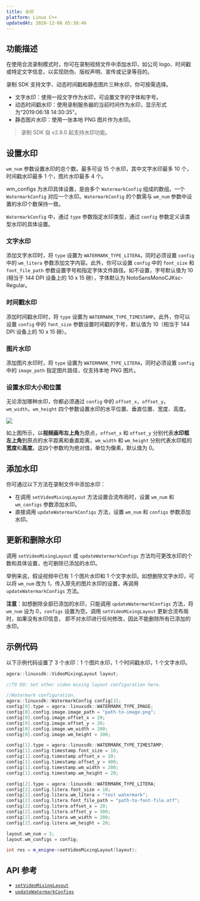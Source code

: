 ```yaml
---
title: 水印
platform: Linux C++
updatedAt: 2020-12-08 05:38:46
---
```

## 功能描述

在使用合流录制模式时，你可在录制视频文件中添加水印，如公司 logo、时间戳或特定文字信息，以实现防伪、版权声明、宣传或记录等目的。

录制 SDK 支持文字、动态时间戳和静态图片三种水印，你可按需选择。

- 文字水印：使用一段文字作为水印，可设置文字的字体和字号。
- 动态时间戳水印：使用录制服务器的当前时间作为水印，显示形式为“2019:06:18 14:30:35"。
- 静态图片水印：使用一张本地 PNG 图片作为水印。

> 录制 SDK 自 v2.8.0 起支持水印功能。

## 设置水印

`wm_num` 参数设置水印的总个数。最多可设 15 个水印，其中文字水印最多 10 个，时间戳水印最多 1 个，图片水印最多 4 个。

wm_configs 为水印具体设置，是由多个 `WatermarkConfig` 组成的数组。一个 `WatermarkConfig` 对应一个水印。`WatermarkConfig` 的个数需与 `wm_num` 参数中设置的水印个数保持一致。

`WatermarkConfig` 中，通过 `type` 参数指定水印类型，通过 `config` 参数定义该类型水印的具体设置。

### 文字水印

添加文字水印时，将 `type` 设置为 `WATERMARK_TYPE_LITERA`，同时必须设置 `config` 中的 `wm_litera` 参数添加文字内容。此外，你可以设置 `config` 中的 `font_size` 和 `font_file_path` 参数设置字号和指定字体文件路径。如不设置，字号默认值为 10 (相当于 144 DPI 设备上的 10 x 15 磅），字体默认为 NotoSansMonoCJKsc-Regular。

### 时间戳水印

添加时间戳水印时，将 `type` 设置为 `WATERMARK_TYPE_TIMESTAMP`。此外，你可以设置 `config` 中的 `font_size` 参数设置时间戳的字号，默认值为 10（相当于 144 DPI 设备上的 10 x 15 磅）。

### 图片水印

添加图片水印时，将 `type` 设置为 `WATERMARK_TYPE_LITERA`，同时必须设置 `config` 中的 `image_path` 指定图片路径，仅支持本地 PNG 图片。

### 设置水印大小和位置

无论添加哪种水印，你都必须通过 `config` 中的 `offset_x`，`offset_y`，`wm_width`，`wm_height` 四个参数设置水印的水平位置、垂直位置、宽度、高度。

![](https://web-cdn.agora.io/docs-files/1564471864622)

如上图所示，以**视频画布左上角**为原点，`offset_x` 和 `offset_y` 分别代表**水印框左上角**到原点的水平距离和垂直距离，`wm_width` 和 `wm_height` 分别代表水印框的**宽度**和**高度**。这四个参数均为绝对值，单位为像素，默认值为 0。

## 添加水印

你可通过以下方法在录制文件中添加水印：

- 在调用 `setVideoMixingLayout` 方法设置合流布局时，设置 `wm_num` 和 `wm_configs` 参数添加水印。
- 直接调用 `updateWatermarkConfigs` 方法，设置 `wm_num` 和 `configs` 参数添加水印。

## 更新和删除水印

调用 `setVideoMixingLayout` 或 `updateWatermarkConfigs` 方法均可更改水印的个数和具体设置，也可删除已添加的水印。

举例来说，假设视频中已有 1 个图片水印和 1 个文字水印。如想删除文字水印，可以将 `wm_num` 改为 1，传入原先的图片水印的设置，再调用 `updateWatermarkConfigs` 方法。

**注意**：如想删除全部已添加的水印，只能调用 `updateWatermarkConfigs` 方法，将 `wm_num` 设为 0，`configs` 设置为空。调用 `setVideoMixingLayout` 更新合流布局时，如果没有水印信息， 即不对水印进行任何修改，因此不能删除所有已添加的水印。

## 示例代码

以下示例代码设置了 3 个水印：1 个图片水印，1 个时间戳水印，1 个文字水印。

```cpp
agora::linuxsdk::VideoMixingLayout layout;

//TO DO: Set other video mixing layout configuration here.

//Watermark configuration.
agora::linuxsdk::WatermarkConfig config[3];
config[0].type = agora::linuxsdk::WATERMARK_TYPE_IMAGE;
config[0].config.image.image_path = "path-to-image.png";
config[0].config.image.offset_x = 20;
config[0].config.image.offset_y = 20;
config[0].config.image.wm_width = 200;
config[0].config.image.wm_height = 300;

config[1].type = agora::linuxsdk::WATERMARK_TYPE_TIMESTAMP;
config[1].config.timestamp.font_size = 10;
config[1].config.timestamp.offset_x = 20;
config[1].config.timestamp.offset_y = 400;
config[1].config.timestamp.wm_width = 200;
config[1].config.timestamp.wm_height = 20;

config[2].type = agora::linuxsdk::WATERMARK_TYPE_LITERA;
config[2].config.litera.font_size = 10;
config[2].config.litera.wm_litera = "test watermark";
config[2].config.litera.font_file_path = "path-to-font-file.otf";
config[2].config.litera.offset_x = 20;
config[2].config.litera.offset_y = 500;
config[2].config.litera.wm_width = 200;
config[2].config.litera.wm_height = 20;

layout.wm_num = 3;
layout.wm_configs = config;

int res = m_enigne->setVideoMixingLayout(layout);
```

## API 参考

- [`setVideoMixingLayout`](https://docs-preview.agoralab.co/cn/Video/API%20Reference/recording_cpp/v2.8.0/classagora_1_1recording_1_1_i_recording_engine.html?transId=2.8.0#a4ac28b9e2342729c1b54400a5abb1d90)
- [`updateWatermarkConfigs`](https://docs-preview.agoralab.co/cn/Video/API%20Reference/recording_cpp/v2.8.0/classagora_1_1recording_1_1_i_recording_engine.html?transId=2.8.0#ac9431f0003db4f1d123dab8b4cc39202)